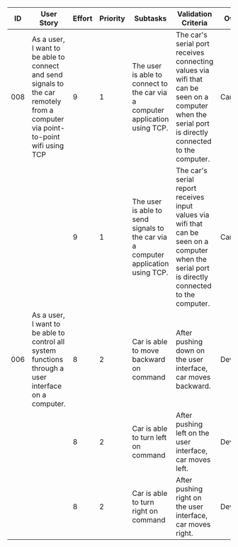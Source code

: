 | ID | User Story | Effort | Priority | Subtasks | Validation Criteria | Owner |
|----|------------|--------|----------|----------|---------------------|-------|
| 008 | As a user, I want to be able to connect and send signals to the car remotely from a computer via point-to-point wifi using TCP| 9 | 1 | The user is able to connect to the car via a computer application using TCP. | The car's serial port receives connecting values via wifi that can be seen on a computer when the serial port is directly connected to the computer.| Cameron |
| | | 9 | 1 | The user is able to send signals to the car via a computer application using TCP. | The car's serial report receives input values via wifi that can be seen on a computer when the serial port is directly connected to the computer. | Cameron |
| 006 | As a user, I want to be able to control all system functions through a user interface on a computer. | 8 | 2 | Car is able to move backward on command | After pushing down on the user interface, car moves backward. | Devin |
|||8|2| Car is able to turn left on command | After pushing left on the user interface, car moves left. | Devin |
|||8|2| Car is able to turn right on command | After pushing right on the user interface, car moves right. | Devin |
